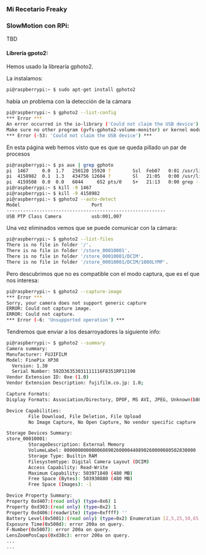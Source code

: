 

### Mi Recetario Freaky

### SlowMotion con RPi:

TBD

#### Librería gpoto2:

Hemos usado la librearía gphoto2.

La instalamos:

```bash
pi@raspberrypi:~ $ sudo apt-get install gphoto2
```
había un problema con la detección de la cámara

```bash
pi@raspberrypi:~ $ gphoto2 --list-config
*** Error ***
An error occurred in the io-library ('Could not claim the USB device'): Could not claim interface 0 (Device or resource busy).
Make sure no other program (gvfs-gphoto2-volume-monitor) or kernel module (such as sdc2xx, stv680, spca50x) is using the device and you have read/write access to the device.
*** Error (-53: 'Could not claim the USB device') ***
```

En esta página web hemos visto que es que se queda pillado un par de procesos

```bash
pi@raspberrypi:~ $ ps aux | grep gphoto
pi  1467     0.0  1.7   250120 15920 ?        Ssl  Feb07   0:01 /usr/libexec/gvfs-gphoto2-volume-monitor
pi  4158982  0.1  1.3   434756 12684 ?        Sl   21:05   0:00 /usr/libexec/gvfsd-gphoto2 --spawner :1.7 /org/gtk/gvfs/exec_spaw/3
pi  4159508  0.0  0.0   6044     652 pts/0    S+   21:13   0:00 grep --color=auto gphoto
pi@raspberrypi:~ $ kill -9 1467
pi@raspberrypi:~ $ kill -9 4158982
pi@raspberrypi:~ $ gphoto2 --auto-detect
Model                          Port
----------------------------------------------------------
USB PTP Class Camera           usb:001,007
```

Una vez eliminados vemos que se puede comunicar con la cámara:
```bash
pi@raspberrypi:~ $ gphoto2 --list-files
There is no file in folder '/'.
There is no file in folder '/store_00010001'.
There is no file in folder '/store_00010001/DCIM'.
There is no file in folder '/store_00010001/DCIM/108OLYMP'.
```
Pero descubrimos que no es compatible con el modo captura, que es el que nos interesa:
```bash
pi@raspberrypi:~ $ gphoto2 --capture-image
*** Error ***
Sorry, your camera does not support generic capture
ERROR: Could not capture image.
ERROR: Could not capture.
*** Error (-6: 'Unsupported operation') ***
```

Tendremos que enviar a los desarroyadores la siguiente info:
```bash
pi@raspberrypi:~ $ gphoto2 --summary
Camera summary:
Manufacturer: FUJIFILM
Model: FinePix XP30
  Version: 1.30
  Serial Number: 592D36353031111116F8351RP11190
Vendor Extension ID: 0xe (1.0)
Vendor Extension Description: fujifilm.co.jp: 1.0;

Capture Formats:
Display Formats: Association/Directory, DPOF, MS AVI, JPEG, Unknown(b802)

Device Capabilities:
        File Download, File Deletion, File Upload
        No Image Capture, No Open Capture, No vendor specific capture

Storage Devices Summary:
store_00010001:
        StorageDescription: External Memory
        VolumeLabel: 000000000000060890260000440890260000080502830000
        Storage Type: Builtin RAM
        Filesystemtype: Digital Camera Layout (DCIM)
        Access Capability: Read-Write
        Maximum Capability: 503971840 (480 MB)
        Free Space (Bytes): 503930880 (480 MB)
        Free Space (Images): -1

Device Property Summary:
Property 0xd407:(read only) (type=0x6) 1
Property 0xd303:(read only) (type=0x2) 1
Property 0xd406:(readwrite) (type=0xffff) ''
Battery Level(0x5001):(read only) (type=0x2) Enumeration [2,5,25,50,65,80,100] value: 100% (100)
Exposure Time(0x500d): error 200a on query.
F-Number(0x5007): error 200a on query.
LensZoomPosCaps(0xd38c): error 200a on query.
...
...
```
